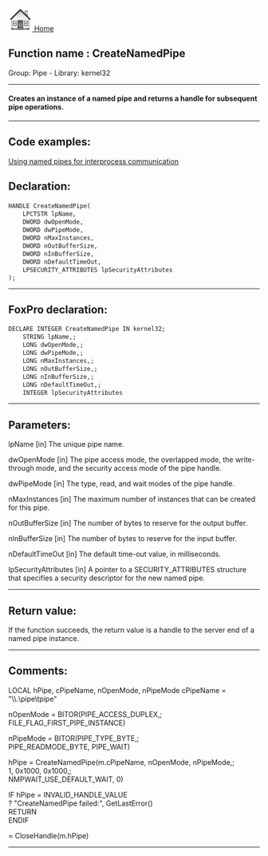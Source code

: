 [<img src="../../images/home.png"> Home ](https://github.com/VFPX/Win32API)  

## Function name : CreateNamedPipe
Group: Pipe - Library: kernel32    
***  


#### Creates an instance of a named pipe and returns a handle for subsequent pipe operations. 
***  


## Code examples:
[Using named pipes for interprocess communication](../../samples/sample_522.md)  

## Declaration:
```foxpro  
HANDLE CreateNamedPipe(
	LPCTSTR lpName,
	DWORD dwOpenMode,
	DWORD dwPipeMode,
	DWORD nMaxInstances,
	DWORD nOutBufferSize,
	DWORD nInBufferSize,
	DWORD nDefaultTimeOut,
	LPSECURITY_ATTRIBUTES lpSecurityAttributes
);  
```  
***  


## FoxPro declaration:
```foxpro  
DECLARE INTEGER CreateNamedPipe IN kernel32;
	STRING lpName,;
	LONG dwOpenMode,;
	LONG dwPipeMode,;
	LONG nMaxInstances,;
	LONG nOutBufferSize,;
	LONG nInBufferSize,;
	LONG nDefaultTimeOut,;
	INTEGER lpSecurityAttributes  
```  
***  


## Parameters:
lpName 
[in] The unique pipe name.

dwOpenMode 
[in] The pipe access mode, the overlapped mode, the write-through mode, and the security access mode of the pipe handle.

dwPipeMode 
[in] The type, read, and wait modes of the pipe handle.

nMaxInstances 
[in] The maximum number of instances that can be created for this pipe. 

nOutBufferSize 
[in] The number of bytes to reserve for the output buffer. 

nInBufferSize 
[in] The number of bytes to reserve for the input buffer.

nDefaultTimeOut 
[in] The default time-out value, in milliseconds.

lpSecurityAttributes 
[in] A pointer to a SECURITY_ATTRIBUTES structure that specifies a security descriptor for the new named pipe.  
***  


## Return value:
If the function succeeds, the return value is a handle to the server end of a named pipe instance.  
***  


## Comments:
<div class="precode">LOCAL hPipe, cPipeName, nOpenMode, nPipeMode  
cPipeName = "\\.\pipe\tpipe"  
  
nOpenMode = BITOR(PIPE_ACCESS_DUPLEX,;  
	FILE_FLAG_FIRST_PIPE_INSTANCE)  
  
nPipeMode = BITOR(PIPE_TYPE_BYTE,;  
	PIPE_READMODE_BYTE, PIPE_WAIT)  
  
hPipe = CreateNamedPipe(m.cPipeName, nOpenMode, nPipeMode,;  
	1, 0x1000, 0x1000,;  
	NMPWAIT_USE_DEFAULT_WAIT, 0)  
  
IF hPipe = INVALID_HANDLE_VALUE  
	? "CreateNamedPipe failed:", GetLastError()  
	RETURN  
ENDIF  
  
= CloseHandle(m.hPipe)  
</div>  
  
***  

